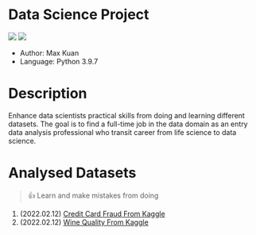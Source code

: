 # Data Science Project
<p>
	<img src="https://img.shields.io/badge/-python-61DAFB?logo=python">
	<img src="https://img.shields.io/github/license/WeiTaKuan/data_science_project">
</p>

- Author: Max Kuan
- Language: Python 3.9.7

# Description
Enhance data scientists practical skills from doing and learning different datasets. The goal is to find a full-time job in the data domain as an entry data analysis professional who transit career from life science to data science. 

# Analysed Datasets
>:thumbsup:
>Learn and make mistakes from doing
1. (2022.02.12) [Credit Card Fraud From Kaggle](https://github.com/WeiTaKuan/data_science_project/blob/main/CreditCardFraud/Exploratory_Data_Analysis.ipynb)
2. (2022.02.12) [Wine Quality From Kaggle](https://github.com/WeiTaKuan/data_science_project/blob/main/Wine%20Quality/Exploratory_Data_Analysis.ipynb)




